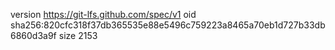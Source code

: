 version https://git-lfs.github.com/spec/v1
oid sha256:820cfc318f37db365535e88e5496c759223a8465a70eb1d727b33db6860d3a9f
size 2153
